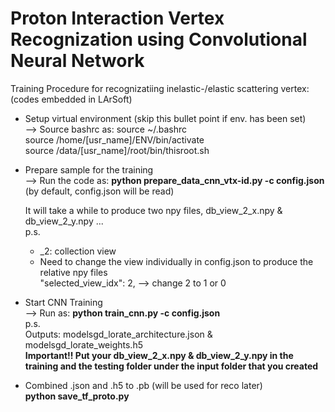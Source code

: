 # Proton Interaction Vertex Recognization using Convolutional Neural Network

Training Procedure for recognizatiing inelastic-/elastic scattering vertex:\
(codes embedded in LArSoft)

 - Setup virtual environment (skip this bullet point if env. has been set)\
--> Source bashrc as: source ~/.bashrc\
    source /home/[usr_name]/ENV/bin/activate\
    source /data/[usr_name]/root/bin/thisroot.sh

 - Prepare sample for the training\
--> Run the code as: **python prepare_data_cnn_vtx-id.py -c config.json**\
    (by default, config.json will be read)

    It will take a while to produce two npy files, db_view_2_x.npy & db_view_2_y.npy ...\
    p.s. 
    - _2: collection view
    - Need to change the view individually in config.json to produce the relative npy files\
      "selected_view_idx": 2, --> change 2 to 1 or 0

 - Start CNN Training\
--> Run as: **python train_cnn.py -c config.json**\
p.s.\
Outputs: modelsgd_lorate_architecture.json & modelsgd_lorate_weights.h5\
**Important!! Put your db_view_2_x.npy & db_view_2_y.npy in the training and the testing folder under the input folder that you created**
 - Combined .json and .h5 to .pb (will be used for reco later)\
**python save_tf_proto.py**
